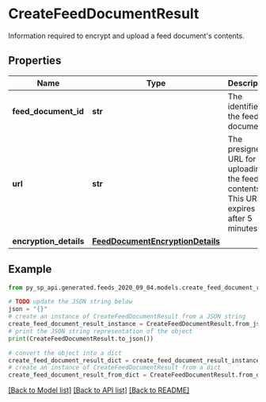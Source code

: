 # CreateFeedDocumentResult

Information required to encrypt and upload a feed document's contents.

## Properties

Name | Type | Description | Notes
------------ | ------------- | ------------- | -------------
**feed_document_id** | **str** | The identifier of the feed document. | 
**url** | **str** | The presigned URL for uploading the feed contents. This URL expires after 5 minutes. | 
**encryption_details** | [**FeedDocumentEncryptionDetails**](FeedDocumentEncryptionDetails.md) |  | 

## Example

```python
from py_sp_api.generated.feeds_2020_09_04.models.create_feed_document_result import CreateFeedDocumentResult

# TODO update the JSON string below
json = "{}"
# create an instance of CreateFeedDocumentResult from a JSON string
create_feed_document_result_instance = CreateFeedDocumentResult.from_json(json)
# print the JSON string representation of the object
print(CreateFeedDocumentResult.to_json())

# convert the object into a dict
create_feed_document_result_dict = create_feed_document_result_instance.to_dict()
# create an instance of CreateFeedDocumentResult from a dict
create_feed_document_result_from_dict = CreateFeedDocumentResult.from_dict(create_feed_document_result_dict)
```
[[Back to Model list]](../README.md#documentation-for-models) [[Back to API list]](../README.md#documentation-for-api-endpoints) [[Back to README]](../README.md)


